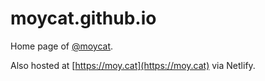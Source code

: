 # moycat.github.io

Home page of [@moycat](https://github.com/moycat).

Also hosted at [https://moy.cat](https://moy.cat) via Netlify.
